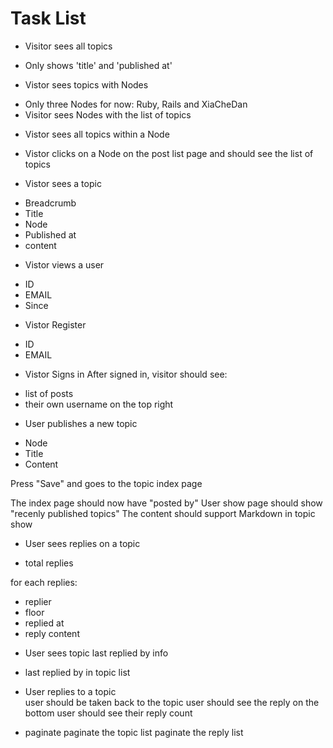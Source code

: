 # Task List
+  Visitor sees all topics 
  - Only shows 'title' and 'published at'

+  Vistor sees topics with Nodes
  - Only  three Nodes for now: Ruby, Rails and XiaCheDan
  - Visitor sees Nodes with the list of topics

+  Vistor sees all topics within a Node
  - Vistor clicks on a Node on the post list page and 
    should see the list of topics

+  Vistor sees a topic
  - Breadcrumb
  - Title
  - Node
  - Published at
  - content
  
+  Vistor views a user 
  - ID
  - EMAIL
  - Since

+  Vistor Register 
  - ID
  - EMAIL
  
+  Vistor Signs in
  After signed in, visitor should see:
  - list of posts
  - their own username on the top right

+  User publishes a new topic
  - Node
  - Title
  - Content
  
  Press "Save" and goes to the topic index page

  The index page should now have "posted by"
  User show page should show "recenly published topics"
  The content should support Markdown in topic show

+  User sees replies on a topic
  - total replies
  
  for each replies:
  - replier
  - floor
  - replied at
  - reply content

+  User sees topic last replied by info
  - last replied by in topic list

+  User replies to a topic     
  user should be taken back to the topic
  user should see the reply on the bottom
  user should see their reply count

+  paginate
  paginate the topic list 
  paginate the reply list
  
